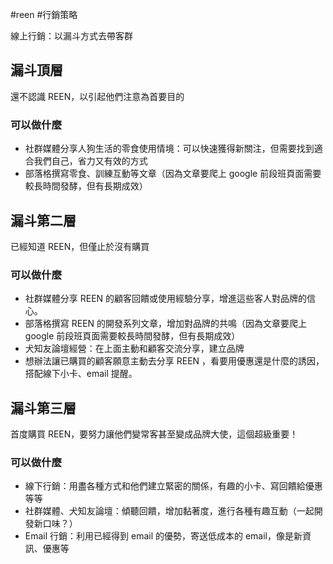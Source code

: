 #reen #行銷策略 

線上行銷：以漏斗方式去帶客群

## 漏斗頂層
還不認識 REEN，以引起他們注意為首要目的

### 可以做什麼
- 社群媒體分享人狗生活的零食使用情境：可以快速獲得新關注，但需要找到適合我們自己，省力又有效的方式
- 部落格撰寫零食、訓練互動等文章（因為文章要爬上 google 前段班頁面需要較長時間發酵，但有長期成效）

## 漏斗第二層
已經知道 REEN，但僅止於沒有購買

### 可以做什麼
- 社群媒體分享 REEN 的顧客回饋或使用經驗分享，增進這些客人對品牌的信心。
- 部落格撰寫 REEN 的開發系列文章，增加對品牌的共鳴（因為文章要爬上 google 前段班頁面需要較長時間發酵，但有長期成效）
- 犬知友論壇經營：在上面主動和顧客交流分享，建立品牌
- 想辦法讓已購買的顧客願意主動去分享 REEN ，看要用優惠還是什麼的誘因，搭配線下小卡、email 提醒。

## 漏斗第三層
首度購買 REEN，要努力讓他們變常客甚至變成品牌大使，這個超級重要！

### 可以做什麼
- 線下行銷：用盡各種方式和他們建立緊密的關係，有趣的小卡、寫回饋給優惠等等
- 社群媒體、犬知友論壇：傾聽回饋，增加黏著度，進行各種有趣互動（一起開發新口味？）
- Email 行銷：利用已經得到 email 的優勢，寄送低成本的 email，像是新資訊、優惠等